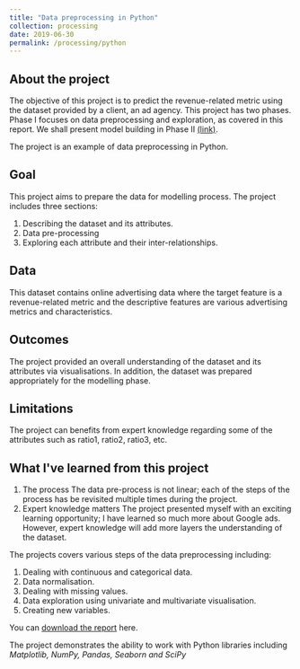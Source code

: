 ```yaml
---
title: "Data preprocessing in Python"
collection: processing
date: 2019-06-30
permalink: /processing/python
---
```

## About the project
  The objective of this project is to predict the revenue-related metric using the dataset provided by a client, an ad agency. This project has two phases. Phase I focuses on data preprocessing and exploration, as covered in this report. We shall present model building in Phase II [(link)](/machinelearning/machinelearning-google).

  The project is an example of data preprocessing in Python.

## Goal
  This project aims to prepare the data for modelling process. The project includes three sections:
  1. Describing the dataset and its attributes.
  2. Data pre-processing
  3. Exploring each attribute and their inter-relationships.

## Data
  This dataset contains online advertising data where the target feature is a revenue-related metric and the descriptive features are various advertising metrics and characteristics.

## Outcomes
  The project provided an overall understanding of the dataset and its attributes via visualisations. In addition, the dataset was prepared appropriately for the modelling phase.

## Limitations
  The project can benefits from expert knowledge regarding some of the attributes such as ratio1, ratio2, ratio3, etc.

## What I've learned from this project
  1. The process
    The data pre-process is not linear; each of the steps of the process has be revisited multiple times during the project.
  2. Expert knowledge matters
    The project presented myself with an exciting learning opportunity; I have learned so much more about Google ads. However, expert knowledge will add more layers the understanding of the dataset.

The projects covers various steps of the data preprocessing including:
  1. Dealing with continuous and categorical data.
  2. Data normalisation.
  3. Dealing with missing values.
  4. Data exploration using univariate and multivariate visualisation.
  5. Creating new variables.

You can [download the report](https://minhphan88.github.io/assets/Preprocessing-python.pdf) here.

The project demonstrates the ability to work with Python libraries including *Matplotlib, NumPy, Pandas, Seaborn and SciPy*
